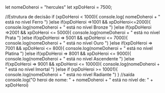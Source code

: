 let nomeDoheroi = "hercules"
let xpDoHeroi = 7500;

//Estrutura de decisão
if (xpDoHeroi < 1000){
    console.log( nomeDoheroi + " está no nível Ferro ")
}else if(xpDoHeroi =>1001 && xpDoHeroi<=2000){
    console.log(nomeDoheroi + " está no nível Bronze ")
}else if(xpDoHeroi =>2001 && xpDoHeroi <= 5000){
    console.log(nomeDoheroi + " está no nível Prata ")
}else if(xpDoHeroi => 5001 && xpDoHeroi <= 7000){
    console.log(nomeDoheroi + " está no nível Ouro ")
}else if(xpDoHeroi => 7001 && xpDoHeroi <= 800){
    console.log(nomeDoheroi + " está no nível Platina ")
}else if(xpDoHeroi => 8001 && xpDoHeroi <= 9000){
    console.log(nomeDoheroi + " está no nível Ascendente ")
}else if(xpDoHeroi => 9001 && xpDoHeroi <= 10000){
    console.log(nomeDoheroi + " está no nível Imortal ")
}else if (xpDoHeroi >= 10001){
    console.log(nomeDoheroi + " está no nível Radiante ")
}
//saída
console.log("O heroi de nome: " + nomeDoheroi + " está no nível de: " +  xpDoHeroi)
